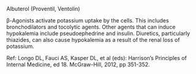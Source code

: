 Albuterol (Proventil, Ventolin)

β-Agonists activate potassium uptake by the cells. This includes bronchodilators and tocolytic agents. Other agents that can induce hypokalemia include pseudoephedrine and insulin. Diuretics, particularly thiazides, can also cause hypokalemia as a result of the renal loss of potassium.

Ref:  Longo DL, Fauci AS, Kasper DL, et al (eds): Harrison’s Principles of Internal Medicine, ed 18. McGraw-Hill, 2012, pp 351-352.